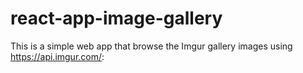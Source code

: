 # react-app-image-gallery
This is a simple web app that browse the Imgur gallery images using https://api.imgur.com/:
